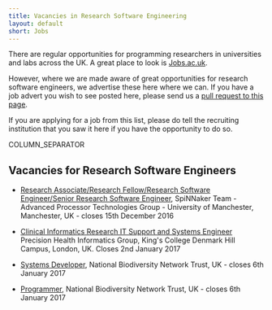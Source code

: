 ```yaml
---
title: Vacancies in Research Software Engineering
layout: default
short: Jobs
---
```


There are regular opportunities for programming researchers in universities and labs across the UK.
A great place to look is [Jobs.ac.uk](http://www.jobs.ac.uk/).

However, where we are made aware of great opportunities for research software engineers, we advertise these here where we can. If you have a job advert you wish to see posted here, please send us a [pull request to this page](https://github.com/UKRSE/UKRSE.github.io/blob/master/jobs.md).

If you are applying for a job from this list, please do tell the recruiting institution that you saw it here if you have the opportunity to do so.

COLUMN_SEPARATOR

Vacancies for Research Software Engineers
-----------------------


<!--- *There are no vacancies that we know of at present. Please let us know if you have one.* -->

<!---
Job listing format. Earlier closing dates first.

* [<Job Title>](<link>), <institution>, <location>, <country> - closes <day> <month> <year>
-->

* [Research Associate/Research Fellow/Research Software Engineer/Senior Research Software Engineer](https://www.jobs.manchester.ac.uk/displayjob.aspx?jobid=12516), SpiNNaker Team - Advanced Processor Technologies Group - University of Manchester, Manchester, UK - closes 15th December 2016

* [Clinical Informatics Research IT Support and Systems Engineer](https://www.hirewire.co.uk/HE/1061247/MS_JobDetails.aspx?JobID=74244) Precision Health Informatics Group, King's College Denmark Hill Campus, London, UK. Closes 2nd January 2017 

* [Systems Developer](https://nbn.org.uk/news/nbn-trust-system-developer/), National Biodiversity Network Trust, UK - closes 6th January 2017

* [Programmer](https://nbn.org.uk/news/national-biodiversity-network-trust-programmer/), National Biodiversity Network Trust, UK - closes 6th January 2017
